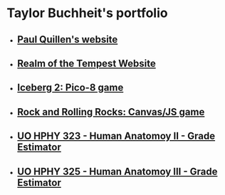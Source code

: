 <h1>Taylor Buchheit's portfolio</h1>

<ul>
<li><h2><a href="https://7aylor.github.io/Paul%20Quillen%20Website/index.html">Paul Quillen's website</a></h2></li>

<li><h2><a href="https://7aylor.github.io/RealmOfTheTempest/index.html">Realm of the Tempest Website</a></h2></li>

<li><h2><a href="https://7aylor.github.io/iceberg2/">Iceberg 2: Pico-8 game</a></h2></li>

<li><h2><a href="https://7aylor.github.io/OMGJam5/index.html">Rock and Rolling Rocks: Canvas/JS game</a></h2></li>

<li><h2><a href="https://7aylor.github.io/HPHY323-Human%20AnatomyII-GradeEstimator.html">UO HPHY 323 - Human Anatomoy II - Grade Estimator</a></h2></li>

<li><h2><a href="https://7aylor.github.io/HPHY325-Human%20AnatomyIII-GradeEstimator.html">UO HPHY 325 - Human Anatomoy III - Grade Estimator</a></h2></li>

</ul>
